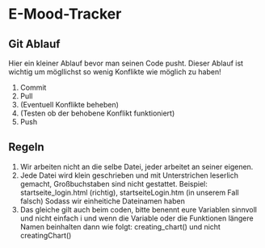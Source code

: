# E-Mood-Tracker

## Git Ablauf
Hier ein kleiner Ablauf bevor man seinen Code pusht. Dieser Ablauf ist wichtig um mögllichst
so wenig Konflikte wie möglich zu haben!
1. Commit
2. Pull
3. (Eventuell Konflikte beheben)
4. (Testen ob der behobene Konflikt funktioniert)
5. Push

## Regeln

1. Wir arbeiten nicht an die selbe Datei, jeder arbeitet an seiner eigenen.
2. Jede Datei wird klein geschrieben und mit Unterstrichen leserlich gemacht, Großbuchstaben sind nicht gestattet. 
   Beispiel: startseite_login.html (richtig), startseiteLogin.htm (in unserem Fall falsch)
   Sodass wir einheitiche Dateinamen haben 
3. Das gleiche gilt auch beim coden, bitte benennt eure Variablen sinnvoll und nicht einfach i  und wenn die Variable oder die                                   Funktionen längere Namen beinhalten dann wie folgt: 
    creating_chart() und nicht creatingChart() 
  
  
  
 
